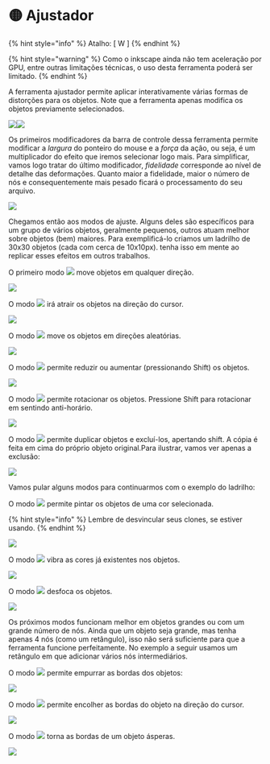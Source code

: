 # 🟡 Ajustador

{% hint style="info" %}
Atalho: \[ W ]
{% endhint %}

{% hint style="warning" %}
Como o inkscape ainda não tem aceleração por GPU, entre outras limitações técnicas, o uso desta ferramenta poderá ser limitado.
{% endhint %}

A ferramenta ajustador permite aplicar interativamente várias formas de distorções para os objetos. Note que a ferramenta apenas modifica os objetos previamente selecionados.

![](<../.gitbook/assets/image (14) (1).png>)![](<../.gitbook/assets/image (53) (1) (1).png>)

Os primeiros modificadores da barra de controle dessa ferramenta permite modificar a _largura_ do ponteiro do mouse e a _força_ da ação, ou seja, é um multiplicador do efeito que iremos selecionar logo mais. Para simplificar, vamos logo tratar do último modificador, _fidelidade_ corresponde ao nível de detalhe das deformações. Quanto maior a fidelidade, maior o número de nós e consequentemente mais pesado ficará o processamento do seu arquivo.

![](<../.gitbook/assets/image (57) (1).png>)

Chegamos então aos modos de ajuste. Alguns deles são específicos para um grupo de vários objetos, geralmente pequenos, outros atuam melhor sobre objetos (bem) maiores. Para exemplificá-lo criamos um ladrilho de 30x30 objetos (cada com cerca de 10x10px). tenha isso em mente ao replicar esses efeitos em outros trabalhos.

O primeiro modo ![](<../.gitbook/assets/image (37) (1) (1) (1).png>) move objetos em qualquer direção.

![](<../.gitbook/assets/Peek 23-06-2022 04-24.gif>)

O modo ![](<../.gitbook/assets/image (1).png>) irá atrair os objetos na direção do cursor.

![](<../.gitbook/assets/Peek 23-06-2022 04-26.gif>)

O modo ![](<../.gitbook/assets/image (58) (1) (1).png>) move os objetos em direções aleatórias.

![](<../.gitbook/assets/Peek 23-06-2022 04-29.gif>)

O modo ![](<../.gitbook/assets/image (15).png>) permite reduzir ou aumentar (pressionando Shift) os objetos.&#x20;

![](<../.gitbook/assets/Peek 23-06-2022 04-30.gif>)

O modo ![](<../.gitbook/assets/image (10) (1) (1).png>) permite rotacionar os objetos. Pressione Shift para rotacionar em sentindo anti-horário.

![](<../.gitbook/assets/Peek 23-06-2022 04-34.gif>)

O modo ![](<../.gitbook/assets/image (31).png>) permite duplicar objetos e excluí-los, apertando shift. A cópia é feita em cima do próprio objeto original.Para ilustrar, vamos ver apenas a exclusão:

![](<../.gitbook/assets/Peek 23-06-2022 04-38.gif>)

Vamos pular alguns modos para continuarmos com o exemplo do ladrilho:

O modo ![](<../.gitbook/assets/image (35) (1) (1).png>) permite pintar os objetos de uma cor selecionada.

{% hint style="info" %}
Lembre de desvincular seus clones, se estiver usando.&#x20;
{% endhint %}

![](<../.gitbook/assets/Peek 23-06-2022 04-42.gif>)

O modo ![](<../.gitbook/assets/image (56) (1).png>) vibra as cores já existentes nos objetos.

![](<../.gitbook/assets/Peek 23-06-2022 04-49.gif>)

O modo ![](<../.gitbook/assets/image (40) (1) (1).png>) desfoca os objetos.

![](<../.gitbook/assets/Peek 23-06-2022 04-50.gif>)

Os próximos modos funcionam melhor em objetos grandes ou com um grande número de nós. Ainda que um objeto seja grande, mas tenha apenas 4 nós (como um retângulo), isso não será suficiente para que a ferramenta funcione perfeitamente. No exemplo a seguir usamos um retângulo em que adicionar vários nós intermediários.

O modo ![](<../.gitbook/assets/image (33) (1) (1) (1).png>) permite empurrar as bordas dos objetos:

![](<../.gitbook/assets/Peek 23-06-2022 04-56.gif>)

O modo ![](<../.gitbook/assets/image (2) (1) (1).png>) permite encolher as bordas do objeto na direção do cursor.

![](<../.gitbook/assets/Peek 23-06-2022 04-57.gif>)

O modo ![](<../.gitbook/assets/image (3) (1).png>) torna as bordas de um objeto ásperas.

![](<../.gitbook/assets/Peek 23-06-2022 04-59.gif>)
